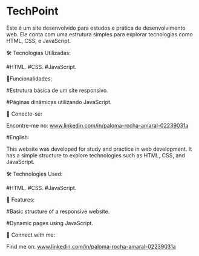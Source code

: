 # TechPoint

Este é um site desenvolvido para estudos e prática de desenvolvimento web. Ele conta com uma estrutura simples para explorar tecnologias como HTML, CSS, e JavaScript.


🛠️ Tecnologias Utilizadas:

#HTML.
#CSS.
#JavaScript.


🚀Funcionalidades:

#Estrutura básica de um site responsivo.

#Páginas dinâmicas utilizando JavaScript.

🔗 Conecte-se:

Encontre-me no: www.linkedin.com/in/paloma-rocha-amaral-02239031a


#English:

This website was developed for study and practice in web development. It has a simple structure to explore technologies such as HTML, CSS, and JavaScript.

🛠️ Technologies Used:

#HTML.
#CSS.
#JavaScript.

🚀 Features:

#Basic structure of a responsive website.

#Dynamic pages using JavaScript.

🔗 Connect with me:

Find me on: www.linkedin.com/in/paloma-rocha-amaral-02239031a